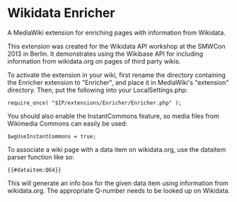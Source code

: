 Wikidata Enricher
=================

A MediaWiki extension for enriching pages with information from Wikidata.

This extension was created for the Wikidata API workshop at the SMWCon 2013
in Berlin. It demonstrates using the Wikibase API for including information
from wikidata.org on pages of third party wikis.

To activate the extension in your wiki, first rename the directory containing
the Enricher extension to "Enricher", and place it in MediaWiki's "extension"
directory. Then, put the following into your LocalSettings.php:

    require_once( "$IP/extensions/Enricher/Enricher.php" );

You should also enable the InstantCommons feature, so media files from Wikimedia
Commons can easily be used:

    $wgUseInstantCommons = true;

To associate a wiki page with a data item on wikidata.org, use the dataitem
parser function like so:

    {{#dataitem:Q64}}

This will generate an info box for the given data item using information from
wikidata.org. The appropriate Q-number needs to be looked up on Wikidata.
